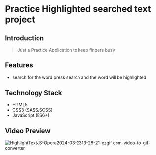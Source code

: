 # Practice Highlighted searched text project

## Introduction
> Just a Practice Application to keep fingers busy
## Features
>
- search for the word press search and the word will be highlighted

## Technology Stack
- HTML5
- CSS3 (SASS/SCSS)
- JavaScript (ES6+)

## Video Preview
![HighlightTextJS-Opera2024-03-2313-28-21-ezgif com-video-to-gif-converter](https://github.com/IkaMastera/highlighted-searched-text-js/assets/112602982/21b0e000-d402-4aa1-a678-d8f7c8dc4b3b)
